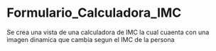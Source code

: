 # Formulario_Calculadora_IMC
Se crea una vista de una calculadora de IMC la cual cuaenta con una imagen dinamica que cambia segun el IMC de la persona
